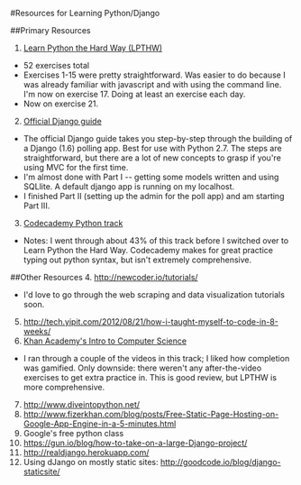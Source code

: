 #Resources for Learning Python/Django

##Primary Resources
1. [Learn Python the Hard Way (LPTHW)](http://learnpythonthehardway.org/book/)
  * 52 exercises total
  * Exercises 1-15 were pretty straightforward. Was easier to do because I was already familiar with javascript and with using the command line. I'm now on exercise 17. Doing at least an exercise each day.
  * Now on exercise 21.
2. [Official Django guide](https://docs.djangoproject.com/en/1.6/intro/tutorial02/)
  * The official Django guide takes you step-by-step through the building of a Django (1.6) polling app. Best for use with Python 2.7. The steps are straightforward, but there are a lot of new concepts to grasp if you're using MVC for the first time.
  * I'm almost done with Part I -- getting some models written and using SQLlite. A default django app is running on my localhost. 
  * I finished Part II (setting up the admin for the poll app) and am starting Part III.
3. [Codecademy Python track](http://www.codecademy.com)
  * Notes: I went through about 43% of this track before I switched over to Learn Python the Hard Way. Codecademy makes for great practice typing out python syntax, but isn't extremely comprehensive. 

##Other Resources
4. http://newcoder.io/tutorials/
  * I'd love to go through the web scraping and data visualization tutorials soon.
5. http://tech.yipit.com/2012/08/21/how-i-taught-myself-to-code-in-8-weeks/
6. [Khan Academy's Intro to Computer Science](https://www.khanacademy.org/science/computer-science-subject/computer-science)
  * I ran through a couple of the videos in this track; I liked how completion was gamified. Only downside: there weren't any after-the-video exercises to get extra practice in. This is good review, but LPTHW is more comprehensive.
7. http://www.diveintopython.net/  
8. http://www.fizerkhan.com/blog/posts/Free-Static-Page-Hosting-on-Google-App-Engine-in-a-5-minutes.html 
9. Google's free python class
10. https://gun.io/blog/how-to-take-on-a-large-Django-project/ 
11. http://realdjango.herokuapp.com/ 
12. Using dJango on mostly static sites: http://goodcode.io/blog/django-staticsite/ 